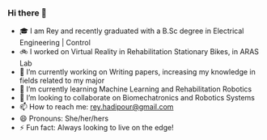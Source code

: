 ### Hi there 👋

- 🎓 I am Rey and recently graduated with a B.Sc degree in Electrical Engineering | Control
- 🚲 I worked on Virtual Reality in Rehabilitation Stationary Bikes, in ARAS Lab
- 🔭 I’m currently working on Writing papers, increasing my knowledge in fields related to my major
- 🌱 I’m currently learning Machine Learning and Rehabilitation Robotics
- 👯 I’m looking to collaborate on Biomechatronics and Robotics Systems
- 📫 How to reach me: rey.hadipour@gmail.com
- 😄 Pronouns: She/her/hers
- ⚡ Fun fact: Always looking to live on the edge!


<script type="text/javascript" id="clstr_globe" src="//clustrmaps.com/globe.js?d=iQqJzCTKcRumFQOuhUBlR2HaCf7nKbyuOLrZ87uhBG8"></script>
